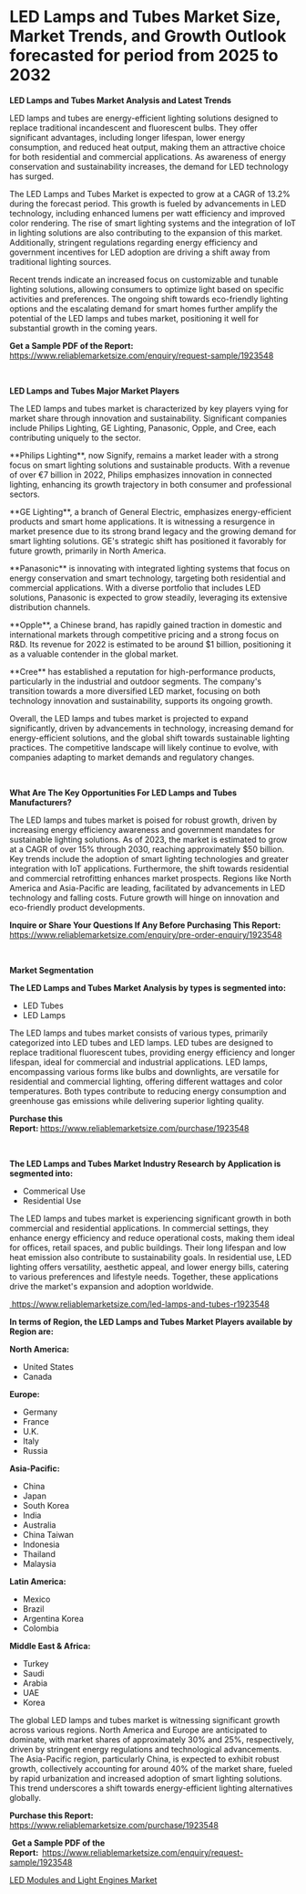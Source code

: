 <p><h1>LED Lamps and Tubes Market Size, Market Trends, and Growth Outlook forecasted for period from 2025 to 2032</h1></p><p><strong>LED Lamps and Tubes Market Analysis and Latest Trends</strong></p>
<p><p>LED lamps and tubes are energy-efficient lighting solutions designed to replace traditional incandescent and fluorescent bulbs. They offer significant advantages, including longer lifespan, lower energy consumption, and reduced heat output, making them an attractive choice for both residential and commercial applications. As awareness of energy conservation and sustainability increases, the demand for LED technology has surged.</p><p>The LED Lamps and Tubes Market is expected to grow at a CAGR of 13.2% during the forecast period. This growth is fueled by advancements in LED technology, including enhanced lumens per watt efficiency and improved color rendering. The rise of smart lighting systems and the integration of IoT in lighting solutions are also contributing to the expansion of this market. Additionally, stringent regulations regarding energy efficiency and government incentives for LED adoption are driving a shift away from traditional lighting sources.</p><p>Recent trends indicate an increased focus on customizable and tunable lighting solutions, allowing consumers to optimize light based on specific activities and preferences. The ongoing shift towards eco-friendly lighting options and the escalating demand for smart homes further amplify the potential of the LED lamps and tubes market, positioning it well for substantial growth in the coming years.</p></p>
<p><strong>Get a Sample PDF of the Report:&nbsp;</strong> <a href="https://www.reliablemarketsize.com/enquiry/request-sample/1923548?utm_campaign=1167&utm_medium=2&utm_source=Github&utm_content=ia&utm_term=14012025&utm_id=led-lamps-and-tubes">https://www.reliablemarketsize.com/enquiry/request-sample/1923548</a></p>
<p>&nbsp;</p>
<p><strong>LED Lamps and Tubes Major Market Players</strong></p>
<p><p>The LED lamps and tubes market is characterized by key players vying for market share through innovation and sustainability. Significant companies include Philips Lighting, GE Lighting, Panasonic, Opple, and Cree, each contributing uniquely to the sector.</p><p>**Philips Lighting**, now Signify, remains a market leader with a strong focus on smart lighting solutions and sustainable products. With a revenue of over €7 billion in 2022, Philips emphasizes innovation in connected lighting, enhancing its growth trajectory in both consumer and professional sectors.</p><p>**GE Lighting**, a branch of General Electric, emphasizes energy-efficient products and smart home applications. It is witnessing a resurgence in market presence due to its strong brand legacy and the growing demand for smart lighting solutions. GE's strategic shift has positioned it favorably for future growth, primarily in North America.</p><p>**Panasonic** is innovating with integrated lighting systems that focus on energy conservation and smart technology, targeting both residential and commercial applications. With a diverse portfolio that includes LED solutions, Panasonic is expected to grow steadily, leveraging its extensive distribution channels.</p><p>**Opple**, a Chinese brand, has rapidly gained traction in domestic and international markets through competitive pricing and a strong focus on R&D. Its revenue for 2022 is estimated to be around $1 billion, positioning it as a valuable contender in the global market.</p><p>**Cree** has established a reputation for high-performance products, particularly in the industrial and outdoor segments. The company's transition towards a more diversified LED market, focusing on both technology innovation and sustainability, supports its ongoing growth.</p><p>Overall, the LED lamps and tubes market is projected to expand significantly, driven by advancements in technology, increasing demand for energy-efficient solutions, and the global shift towards sustainable lighting practices. The competitive landscape will likely continue to evolve, with companies adapting to market demands and regulatory changes.</p></p>
<p>&nbsp;</p>
<p><strong>What Are The Key Opportunities For LED Lamps and Tubes Manufacturers?</strong></p>
<p><p>The LED lamps and tubes market is poised for robust growth, driven by increasing energy efficiency awareness and government mandates for sustainable lighting solutions. As of 2023, the market is estimated to grow at a CAGR of over 15% through 2030, reaching approximately $50 billion. Key trends include the adoption of smart lighting technologies and greater integration with IoT applications. Furthermore, the shift towards residential and commercial retrofitting enhances market prospects. Regions like North America and Asia-Pacific are leading, facilitated by advancements in LED technology and falling costs. Future growth will hinge on innovation and eco-friendly product developments.</p></p>
<p><strong>Inquire or Share Your Questions If Any Before Purchasing This Report:</strong> <a href="https://www.reliablemarketsize.com/enquiry/pre-order-enquiry/1923548?utm_campaign=1167&utm_medium=2&utm_source=Github&utm_content=ia&utm_term=14012025&utm_id=led-lamps-and-tubes">https://www.reliablemarketsize.com/enquiry/pre-order-enquiry/1923548</a></p>
<p>&nbsp;</p>
<p><strong>Market Segmentation</strong></p>
<p><strong>The LED Lamps and Tubes Market Analysis by types is segmented into:</strong></p>
<p><ul><li>LED Tubes</li><li>LED Lamps</li></ul></p>
<p><p>The LED lamps and tubes market consists of various types, primarily categorized into LED tubes and LED lamps. LED tubes are designed to replace traditional fluorescent tubes, providing energy efficiency and longer lifespan, ideal for commercial and industrial applications. LED lamps, encompassing various forms like bulbs and downlights, are versatile for residential and commercial lighting, offering different wattages and color temperatures. Both types contribute to reducing energy consumption and greenhouse gas emissions while delivering superior lighting quality.</p></p>
<p><strong>Purchase this Report:&nbsp;</strong><a href="https://www.reliablemarketsize.com/purchase/1923548?utm_campaign=1167&utm_medium=2&utm_source=Github&utm_content=ia&utm_term=14012025&utm_id=led-lamps-and-tubes">https://www.reliablemarketsize.com/purchase/1923548</a></p>
<p>&nbsp;</p>
<p><strong>The LED Lamps and Tubes Market Industry Research by Application is segmented into:</strong></p>
<p><ul><li>Commerical Use</li><li>Residential Use</li></ul></p>
<p><p>The LED lamps and tubes market is experiencing significant growth in both commercial and residential applications. In commercial settings, they enhance energy efficiency and reduce operational costs, making them ideal for offices, retail spaces, and public buildings. Their long lifespan and low heat emission also contribute to sustainability goals. In residential use, LED lighting offers versatility, aesthetic appeal, and lower energy bills, catering to various preferences and lifestyle needs. Together, these applications drive the market's expansion and adoption worldwide.</p></p>
<p><a href="https://www.reliablemarketsize.com/led-lamps-and-tubes-r1923548?utm_campaign=1167&utm_medium=2&utm_source=Github&utm_content=ia&utm_term=14012025&utm_id=led-lamps-and-tubes">&nbsp;https://www.reliablemarketsize.com/led-lamps-and-tubes-r1923548</a></p>
<p><strong>In terms of Region, the LED Lamps and Tubes Market Players available by Region are:</strong></p>
<p>
    <p> <strong> North America: </strong>
        <ul>
            <li>United States</li>
            <li>Canada</li>
        </ul>
        </p> 
    <p> <strong> Europe: </strong>
        <ul>
            <li>Germany</li>
            <li>France</li>
            <li>U.K.</li>
            <li>Italy</li>
            <li>Russia</li>
        </ul>
        </p> 
    <p> <strong> Asia-Pacific: </strong>
        <ul>
            <li>China</li>
            <li>Japan</li>
            <li>South Korea</li>
            <li>India</li>
            <li>Australia</li>
            <li>China Taiwan</li>
            <li>Indonesia</li>
            <li>Thailand</li>
            <li>Malaysia</li>
        </ul>
        </p> 
    <p> <strong> Latin America: </strong>
        <ul>
            <li>Mexico</li>
            <li>Brazil</li>
            <li>Argentina Korea</li>
            <li>Colombia</li>
        </ul>
        </p> 
    <p> <strong> Middle East & Africa: </strong>
        <ul>
            <li>Turkey</li>
            <li>Saudi</li>
            <li>Arabia</li>
            <li>UAE</li>
            <li>Korea</li>
        </ul>
    </p>
    </p>
<p><p>The global LED lamps and tubes market is witnessing significant growth across various regions. North America and Europe are anticipated to dominate, with market shares of approximately 30% and 25%, respectively, driven by stringent energy regulations and technological advancements. The Asia-Pacific region, particularly China, is expected to exhibit robust growth, collectively accounting for around 40% of the market share, fueled by rapid urbanization and increased adoption of smart lighting solutions. This trend underscores a shift towards energy-efficient lighting alternatives globally.</p></p>
<p><strong>Purchase this Report: </strong><a href="https://www.reliablemarketsize.com/purchase/1923548?utm_campaign=1167&utm_medium=2&utm_source=Github&utm_content=ia&utm_term=14012025&utm_id=led-lamps-and-tubes">https://www.reliablemarketsize.com/purchase/1923548</a></p>
<p>&nbsp;<strong>Get a Sample PDF of the Report:&nbsp;&nbsp;</strong><a href="https://www.reliablemarketsize.com/enquiry/request-sample/1923548?utm_campaign=1167&utm_medium=2&utm_source=Github&utm_content=ia&utm_term=14012025&utm_id=led-lamps-and-tubes">https://www.reliablemarketsize.com/enquiry/request-sample/1923548</a></p>
<p><strong></strong></p>
<p><p><a href="https://github.com/mabutironaldo/Market-Research-Report-List-6/blob/main/led-modules-and-light-engines-market.md?utm_campaign=1167&utm_medium=2&utm_source=Github&utm_content=ia&utm_term=14012025&utm_id=led-lamps-and-tubes">LED Modules and Light Engines Market</a></p></p>